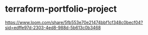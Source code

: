 # terraform-portfolio-project
https://www.loom.com/share/5fb553e70e21474bbf1cf348c0becf04?sid=edffe97d-2303-4ed8-988d-5b613c0b3468
